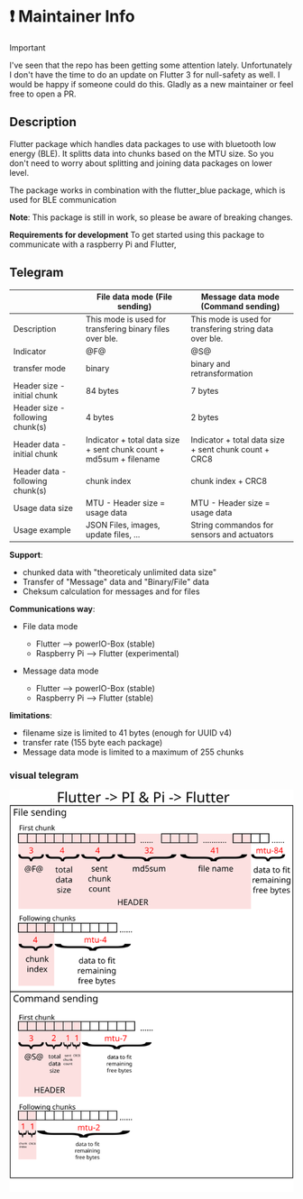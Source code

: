 # ❗ Maintainer Info

> [!IMPORTANT]  
> I've seen that the repo has been getting some attention lately.
> Unfortunately I don't have the time to do an update on Flutter 3 for null-safety as well.
> I would be happy if someone could do this. Gladly as a new maintainer or feel free to open a PR.

## Description

Flutter package which handles data packages to use with bluetooth low energy (BLE).
It splitts data into chunks based on the MTU size. So you don't need to worry about 
splitting and joining data packages on lower level. 

The package works in combination with the flutter_blue package, which is used for BLE communication

**Note**:
This package is still in work, so please be aware of breaking changes.

**Requirements for development**
To get started using this package to communicate with a raspberry Pi and Flutter, 

## Telegram

|                                  | File data mode (File sending)                                      | Message data mode (Command sending)                     |
|----------------------------------|--------------------------------------------------------------------|---------------------------------------------------------|
| Description                      | This mode is used for transfering binary files over ble.           | This mode is used for transfering string data over ble. |
| Indicator                        | \@F\@                                                             | \@S\@                                                    |
| transfer mode                    | binary                                                             | binary and retransformation                             |
| Header size - initial chunk      | 84 bytes                                                           | 7 bytes                                                 |
| Header size - following chunk(s) | 4 bytes                                                            | 2 bytes                                                 |
| Header data - initial chunk      | Indicator + total data size + sent chunk count + md5sum + filename | Indicator + total data size + sent chunk count + CRC8   |
| Header data - following chunk(s) | chunk index                                                        | chunk index + CRC8                                      |
| Usage data size                  | MTU - Header size = usage data                                     | MTU - Header size = usage data                          |
| Usage example                    | JSON Files, images, update files, ...                              | String commandos for sensors and actuators              |


**Support**:
- chunked data with "theoreticaly unlimited data size"
- Transfer of "Message" data and "Binary/File" data
- Cheksum calculation for messages and for files

**Communications way**:
* File data mode
  - Flutter --> powerIO-Box (stable)
  - Raspberry Pi --> Flutter (experimental)
  
* Message data mode
  - Flutter --> powerIO-Box (stable)
  - Raspberry Pi --> Flutter (stable)
  
**limitations**:
- filename size is limited to 41 bytes (enough for UUID v4)
- transfer rate (155 byte each package)
- Message data mode is limited to a maximum of 255 chunks

### visual telegram 

![Telegram view](doc/transmission_protocol.svg/)
